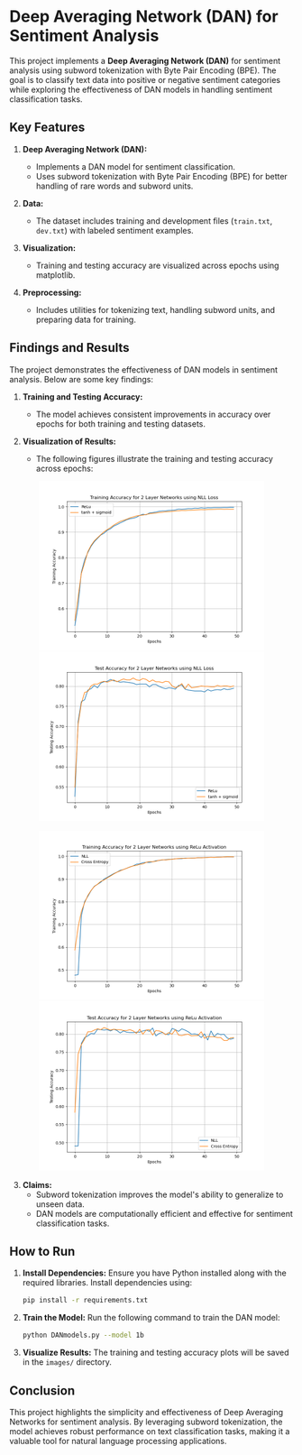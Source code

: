 # Deep Averaging Network (DAN) for Sentiment Analysis

This project implements a **Deep Averaging Network (DAN)** for sentiment analysis using subword tokenization with Byte Pair Encoding (BPE). The goal is to classify text data into positive or negative sentiment categories while exploring the effectiveness of DAN models in handling sentiment classification tasks.

## Key Features

1. **Deep Averaging Network (DAN):**
   - Implements a DAN model for sentiment classification.
   - Uses subword tokenization with Byte Pair Encoding (BPE) for better handling of rare words and subword units.

2. **Data:**
   - The dataset includes training and development files (`train.txt`, `dev.txt`) with labeled sentiment examples.

3. **Visualization:**
   - Training and testing accuracy are visualized across epochs using matplotlib.

4. **Preprocessing:**
   - Includes utilities for tokenizing text, handling subword units, and preparing data for training.

## Findings and Results

The project demonstrates the effectiveness of DAN models in sentiment analysis. Below are some key findings:

1. **Training and Testing Accuracy:**
   - The model achieves consistent improvements in accuracy over epochs for both training and testing datasets.

2. **Visualization of Results:**
   - The following figures illustrate the training and testing accuracy across epochs:

<p align="center">
  <img src="images/Figure1-train.png" alt="Training Accuracy" width="400">
  <img src="images/Figure1-test.png" alt="Testing Accuracy" width="400">
</p>

<p align="center">
  <img src="images/Figure2-train.png" alt="Training Accuracy (Figure 2)" width="400">
  <img src="images/Figure2-test.png" alt="Testing Accuracy (Figure 2)" width="400">
</p>

3. **Claims:**
   - Subword tokenization improves the model's ability to generalize to unseen data.
   - DAN models are computationally efficient and effective for sentiment classification tasks.

## How to Run

1. **Install Dependencies:**
   Ensure you have Python installed along with the required libraries. Install dependencies using:
   ```bash
   pip install -r requirements.txt
   ```

2. **Train the Model:**
   Run the following command to train the DAN model:
   ```bash
   python DANmodels.py --model 1b
   ```

3. **Visualize Results:**
   The training and testing accuracy plots will be saved in the `images/` directory.

## Conclusion

This project highlights the simplicity and effectiveness of Deep Averaging Networks for sentiment analysis. By leveraging subword tokenization, the model achieves robust performance on text classification tasks, making it a valuable tool for natural language processing applications.
